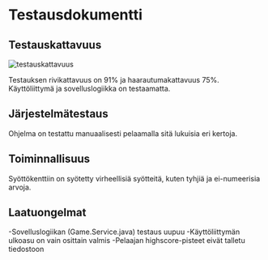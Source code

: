 # Testausdokumentti

## Testauskattavuus

![testauskattavuus](https://github.com/Ro0pE/ohjelmistotekniikka/assets/63103936/ef16208d-ea6f-4459-babc-855768469727)

Testauksen rivikattavuus on 91% ja haarautumakattavuus 75%.
Käyttöliittymä ja sovelluslogiikka on testaamatta.


## Järjestelmätestaus

Ohjelma on testattu manuaalisesti pelaamalla sitä lukuisia eri kertoja.

## Toiminnallisuus

Syöttökenttiin on syötetty virheellisiä syötteitä, kuten tyhjiä ja ei-numeerisia arvoja.

## Laatuongelmat

-Sovelluslogiikan (Game.Service.java) testaus uupuu
-Käyttöliittymän ulkoasu on vain osittain valmis
-Pelaajan highscore-pisteet eivät talletu tiedostoon
